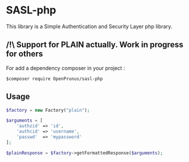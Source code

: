 # SASL-php

This library is a Simple Authentication and Security Layer php library.

## /!\ Support for PLAIN actually. Work in progress for others

For add a dependency composer in your project :

```
$composer require OpenPrunus/sasl-php
```

## Usage

```php
$factory = new Factory("plain");

$arguments = [
    'authzid' => 'id',
    'authcid' => 'username',
    'passwd'  => 'mypassword'
];

$plainResponse = $factory->getFormattedResponse($arguments);
```
